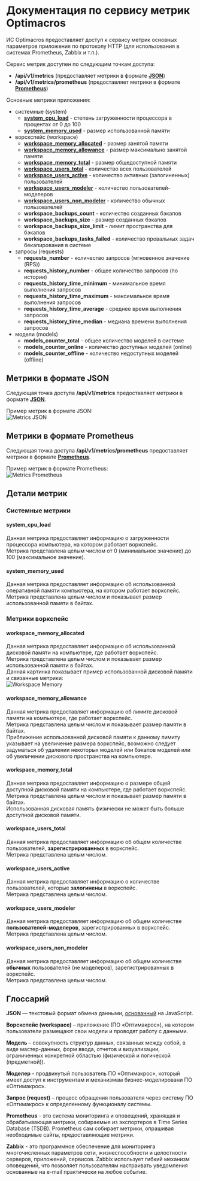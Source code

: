 #  Документация по сервису метрик Optimacros

ИС Optimacros предоставляет доступ к сервису метрик основных параметров приложения по протоколу HTTP (для использования в системах Prometheus, Zabbix и т.п.).

Сервис метрик доступен по следующим точкам доступа:
- **/api/v1/metrics** (предоставляет метрики в формате [**JSON**](#metrics-json))
- **/api/v1/metrics/prometheus** (предоставляет метрики в формате [**Prometheus**](#metrics-prometheus))

Основные метрики приложения:
- системные (system)
  - [**system_cpu_load**](#metrics_system_cpu_load) - степень загруженности процессора в процентах от 0 до 100
  - [**system_memory_used**](#metrics_system_memory_used) - размер использованной памяти
- ворскспейс (workspace)
  - [**workspace_memory_allocated**](#metrics_workspace_memory_allocated) - размер занятой памяти
  - [**workspace_memory_allowance**](#metrics_workspace_memory_allowance) - размер максимально занятой памяти
  - [**workspace_memory_total**](#metrics_workspace_memory_total) - размер общедоступной памяти
  - [**workspace_users_total**](#metrics_workspace_users_total) - количество всех пользователей
  - [**workspace_users_active**](#metrics_workspace_users_active) - количество активных (залогиненных) пользователей
  - [**workspace_users_modeler**](#metrics_workspace_users_modeler) - количество пользователей-моделеров
  - [**workspace_users_non_modeler**](#metrics_workspace_users_non_modeler) - количество обычных пользователей
  - **workspace_backups_count** - количество созданных бэкапов
  - **workspace_backups_size** - размер созданных бэкапов
  - **workspace_backups_size_limit** - лимит пространства для бэкапов
  - **workspace_backups_tasks_failed** - количество провальных задач бекапирования в системе
- запросы (requests)
  - **requests_number** - количество запросов (мгновенное значение (RPS))
  - **requests_history_number** - общее количество запросов (по истории)
  - **requests_history_time_minimum** - минимальное время выполнения запросов
  - **requests_history_time_maximum** - максимальное время выполнения запросов
  - **requests_history_time_average** - среднее время выполнения запросов
  - **requests_history_time_median** - медиана времени выполнения запросов
- модели (models)
  - **models_counter_total** - общее количество моделей в системе
  - **models_counter_online** - количество доступных моделей (online)
  - **models_counter_offline** - количество недоступных моделей (offline)

## Метрики в формате JSON <a name="metrics-json"></a>

Следующая точка доступа **/api/v1/metrics** предоставляет метрики в формате <a href="https://habr.com/ru/articles/554274/#json_object">**JSON**</a>.

Пример метрик в формате JSON:<br>
![Metrics JSON](./pics/metrics_json.png)

## Метрики в формате Prometheus <a name="metrics-prometheus"></a>

Следующая точка доступа **/api/v1/metrics/prometheus** предоставляет метрики в формате <a href="https://prometheus.io/docs/instrumenting/exposition_formats/">**Prometheus**</a>.

Пример метрик в формате Prometheus:<br>
![Metrics Prometheus](./pics/metrics_prometheus.png)

## Детали метрик

### Системные метрики

#### system_cpu_load <a name="metrics_system_cpu_load"></a>

Данная метрика предоставляет информацию о загруженности процессора компьютера, на котором работает воркспейс.
<br>Метрика представлена целым числом от 0 (минимальное значение) до 100 (максимальное значение).

#### system_memory_used <a name="metrics_system_memory_used"></a>

Данная метрика предоставляет информацию об использованной оперативной памяти компьютера, на котором работает воркспейс.
<br>Метрика представлена целым числом и показывает размер использованной памяти в байтах.

### Метрики воркспейс

#### workspace_memory_allocated <a name="metrics_workspace_memory_allocated"></a>

Данная метрика предоставляет информацию об использованной дисковой памяти на компьютере, где работает воркспейс.
<br>Метрика представлена целым числом и показывает размер использованной памяти в байтах.
<br>Данная картинка показывает пример использованной дисковой памяти и связанные метрики:
<br>![Workspace Memory](./pics/workspace_memory.png)

#### workspace_memory_allowance <a name="metrics_workspace_memory_allowance"></a>

Данная метрика предоставляет информацию об лимите дисковой памяти на компьютере, где работает воркспейс. 
<br>Метрика представлена целым числом и показывает размер памяти в байтах.
<br>Приближение использованной дисковой памяти к данному лимиту указывает на увеличение размера воркспейс, возможно следует задуматься об удалении некоторых моделей или бэкапов моделей или об увеличении дискового пространства на компьютере.

#### workspace_memory_total  <a name="metrics_workspace_memory_total"></a>

Данная метрика предоставляет информацию о размере общей доступной дисковой памяти на компьютере, где работает воркспейс. 
<br>Метрика представлена целым числом и показывает размер памяти в байтах.
<br>Использованная дисковая память физически не может быть больше доступной дисковой памяти.

#### workspace_users_total  <a name="metrics_workspace_users_total"></a>

Данная метрика предоставляет информацию об общем количестве пользователей, **зарегистрированных** в воркспейс.
<br>Метрика представлена целым числом.

#### workspace_users_active  <a name="metrics_workspace_users_active"></a>

Данная метрика предоставляет информацию о количестве пользователей, которые **залогинены** в воркспейс.
<br>Метрика представлена целым числом.

#### workspace_users_modeler  <a name="metrics_workspace_users_modeler"></a>

Данная метрика предоставляет информацию об общем количестве **пользователей-моделеров**, зарегистрированных в воркспейс.
<br>Метрика представлена целым числом.

#### workspace_users_non_modeler  <a name="metrics_workspace_users_non_modeler"></a>

Данная метрика предоставляет информацию об общем количестве **обычных** пользователей (не моделеров), зарегистрированных в воркспейс.
<br>Метрика представлена целым числом.

## Глоссарий

**JSON** — текстовый формат обмена данными, <a href="https://habr.com/ru/articles/554274/#json_object">основанный</a> на JavaScript.

**Ворскспейс (workspace)** – приложение (ПО «Оптимакрос»), на котором пользователи размещают свои модели и проводят работу с данными.

**Модель** – совокупность структур данных, связанных между собой, в виде мастер-данных, форм ввода, отчетов и визуализации, ограниченных конкретной областью (физической и логической (предметной)).

**Моделер** - продвинутый пользователь ПО «Оптимакрос», который имеет доступ к инструментам и механизмам бизнес-моделировани ПО «Оптимакрос».

**Запрос (request)** – процесс обращения пользователя через систему ПО «Оптимакрос» к определенному функционалу системы.

**Prometheus** - это система мониторинга и оповещений, хранящая и обрабатывающая метрики, собираемые из экспортеров в Time Series Database (TSDB). Prometheus сам собирает метрики, опрашивая необходимые сайты, предоставляющие метрики.

**Zabbix** - это программное обеспечение для мониторинга многочисленных параметров сети, жизнеспособности и целостности серверов, приложений, сервисов. Zabbix использует гибкий механизм оповещений, что позволяет пользователям настраивать уведомления основанные на e-mail практически на любое событие.

